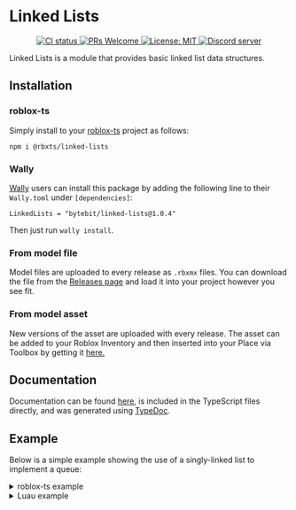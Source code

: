 # Linked Lists
<p align="center">
  <a href="https://github.com/Bytebit-Org/roblox-LinkedLists/actions">
      <img src="https://github.com/Bytebit-Org/roblox-LinkedLists/workflows/CI/badge.svg" alt="CI status" />
  </a>
  <a href="http://makeapullrequest.com">
    <img src="https://img.shields.io/badge/PRs-welcome-blue.svg" alt="PRs Welcome" />
  </a>
  <a href="https://opensource.org/licenses/MIT">
    <img src="https://img.shields.io/badge/License-MIT-blue.svg" alt="License: MIT" />
  </a>
  <a href="https://discord.gg/QEz3v8y">
    <img src="https://img.shields.io/badge/discord-join-7289DA.svg?logo=discord&longCache=true&style=flat" alt="Discord server" />
  </a>
</p>

Linked Lists is a module that provides basic linked list data structures.

## Installation
### roblox-ts
Simply install to your [roblox-ts](https://roblox-ts.com/) project as follows:
```
npm i @rbxts/linked-lists
```

### Wally
[Wally](https://github.com/UpliftGames/wally/) users can install this package by adding the following line to their `Wally.toml` under `[dependencies]`:
```
LinkedLists = "bytebit/linked-lists@1.0.4"
```

Then just run `wally install`.

### From model file
Model files are uploaded to every release as `.rbxmx` files. You can download the file from the [Releases page](https://github.com/Bytebit-Org/roblox-LinkedLists/releases) and load it into your project however you see fit.

### From model asset
New versions of the asset are uploaded with every release. The asset can be added to your Roblox Inventory and then inserted into your Place via Toolbox by getting it [here.](https://www.roblox.com/library/9171119495/Linked-Lists-Package)

## Documentation
Documentation can be found [here](https://github.com/Bytebit-Org/roblox-LinkedLists/tree/master/docs), is included in the TypeScript files directly, and was generated using [TypeDoc](https://typedoc.org/).

## Example
Below is a simple example showing the use of a singly-linked list to implement a queue:

<details>
  <summary>roblox-ts example</summary>

  ```ts
  import { SinglyLinkedList } from "@rbxts/linked-lists";

  export class Queue {
    private readonly linkedList = new SinglyLinkedList<defined>();

    public push(value: defined) {
      this.linkedList.pushToTail(value);
    }

    public pop() {
      return this.linkedList.popHeadValue();
    }
  }
  ```
</details>

<details>
  <summary>Luau example</summary>

  ```lua
  local SinglyLinkedList = require(path.to.modules["linked-lists"]).SinglyLinkedList

  local Queue = {}
  Queue.__index = Queue

  function new()
    local self = {}
    setmetatable(self, Queue)

    self.linkedList = SinglyLinkedList.new()

    return self
  end

  function Queue:push(value)
    self.linkedList:pushToTail(value)
  end

  function Queue:pop()
    return self.linkedList:popHeadValue()
  end

  return {
    new = new
  }
  ```
</details>